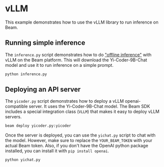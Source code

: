 # vLLM

This example demonstrates how to use the vLLM library to run inference on Beam. 

## Running simple inference
The `inference.py` script demonstrates how to do ["offline inference"](https://docs.vllm.ai/en/latest/getting_started/examples/offline_inference.html) with vLLM on the Beam platform. This will download the Yi-Coder-9B-Chat model and use it to run inference on a simple prompt.

```bash
python inference.py
```

## Deploying an API server

The `yicoder.py` script demonstrates how to deploy a vLLM openai-compatible server. It uses the Yi-Coder-9B-Chat model. The Beam SDK includes a special integration class (`VLLM`) that makes it easy to deploy vLLM servers.

```bash
beam deploy yicoder.py:yicoder
```

Once the server is deployed, you can use the `yichat.py` script to chat with the model. However, make sure to replace the `YOUR_BEAM_TOKEN` with your actual Beam token. Also, if you don't have the OpenAI python package installed, you can install it with `pip install openai`.

```bash
python yichat.py
```
